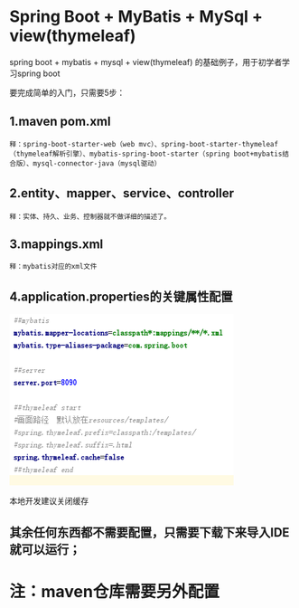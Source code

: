 # Spring Boot + MyBatis + MySql + view(thymeleaf)

spring boot + mybatis + mysql + view(thymeleaf) 的基础例子，用于初学者学习spring boot

要完成简单的入门，只需要5步：

## 1.maven pom.xml 

    释：spring-boot-starter-web（web mvc）、spring-boot-starter-thymeleaf（thymeleaf解析引擎）、mybatis-spring-boot-starter（spring boot+mybatis结合版）、mysql-connector-java（mysql驱动）

## 2.entity、mapper、service、controller

    释：实体、持久、业务、控制器就不做详细的描述了。

## 3.mappings.xml

    释：mybatis对应的xml文件

## 4.application.properties的关键属性配置

![application.properties](springboot.png)

本地开发建议关闭缓存

## 其余任何东西都不需要配置，只需要下载下来导入IDE就可以运行；

# 注：maven仓库需要另外配置